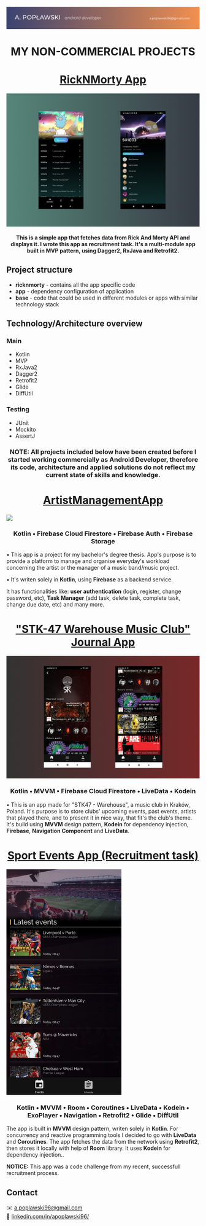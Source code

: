 <a href="https://github.com/apoplawski96/projects-summary/blob/master/assets/header.png"><img src="https://github.com/apoplawski96/projects-summary/blob/master/assets/header.png"></a>

<h1 align="center"> MY NON-COMMERCIAL PROJECTS </h4>
  
<p><h1 align="center"><a href="https://github.com/apoplawski96/ricknmortyapiclient">RickNMorty App</a></h1></p>

<img align="center" src="https://github.com/apoplawski96/projects-summary/blob/master/assets/ricknmortyapiclient.jpg" /></a>
<br> 
<p><h4 align="center">This is a simple app that fetches data from Rick And Morty API and displays it. I wrote this app as recruitment task. It's a multi-module app built in MVP pattern, using Dagger2, RxJava and Retrofit2. </h4><p>
  
## Project structure
* **ricknmorty** - contains all the app specific code
* **app** - dependency configuration of application
* **base** - code that could be used in different modules or apps with similar technology stack
## Technology/Architecture overview
### Main
- Kotlin
- MVP
- RxJava2
- Dagger2
- Retrofit2
- Glide
- DiffUtil

### Testing
- JUnit
- Mockito
- AssertJ

<p><h3 align="center"> NOTE: All projects included below have been created before I started working commercially as Android Developer, therefore its code, architecture and applied solutions do not reflect my current state of skills and knowledge. </h3><p>


<p><h1 align="center"><a href="https://github.com/apoplawski96/ArtistManagerApp">ArtistManagementApp</a></h1></p>
<img align="center" src="https://github.com/apoplawski96/projects-summary/blob/master/assets/ArtistManagementApp.png" /></a>
<p><h3 align="center">
  Kotlin •
  Firebase Cloud Firestore •
  Firebase Auth •
  Firebase Storage
</h3></p>

<p> • This app is a project for my bachelor's degree thesis. App's purpose is to provide a platform to manage and organise everyday's workload concerning the artist or the manager of a music band/music project.</p>
<p> • It's writen solely in <b>Kotlin</b>, using <b>Firebase</b> as a backend service. </p>
<p> It has functionalities like: <b>user authentication</b> (login, register, change password, etc), <b>Task Manager</b> (add task, delete task, complete task, change due date, etc) and many more.</p>

<p><h1 align="center"><a href="https://github.com/apoplawski96/music-club-journal-app">"STK-47 Warehouse Music Club" Journal App</a></h1></p>
<img align="center" src="https://github.com/apoplawski96/projects-summary/blob/master/stk_promo.png" /></a>
<p><h3 align="center">
  Kotlin •
  MVVM •
  Firebase Cloud Firestore •
  LiveData •
  Kodein
</h3></p>



<p> • This is an app made for "STK47 - Warehouse", a music club in Kraków, Poland.
It's purpose is to store clubs' upcoming events, past events, artists that played there, and to present it in nice way,
that fit's the club's theme. It's build using <b>MVVM</b> design pattern, <b>Kodein</b> for dependency injection, <b>Firebase</b>, <b>Navigation Component</b> and <b>LiveData</b>.</p>



<p><h1 align="center"><a href="https://github.com/apoplawski96/sport-events-app">Sport Events App (Recruitment task)</a></h1></p>
<img align="center" width="300" src="https://github.com/apoplawski96/projects-summary/blob/master/recrutaskss.jpg" /></a>
<p><h3 align="center">
  Kotlin •
  MVVM •
  Room •
  Coroutines •
  LiveData •
  Kodein •
  ExoPlayer •
  Navigation •
  Retrofit2 •
  Glide •
  DiffUtil
</h3></p>

<p> The app is built in <strong>MVVM</strong> design pattern, writen solely in <strong>Kotlin</strong>. For concurrency and reactive programming tools I decided to go with <strong>LiveData</strong> and <strong>Coroutines</strong>. The app fetches the data from the network using <strong>Retrofit2</strong>, then stores it locally with help of <strong>Room</strong> library. It uses <strong>Kodein</strong> for dependency injection..</p>
<p> <strong>NOTICE:</strong> This app was a code challenge from my recent, successfull recruitment process. </p>


## Contact

✉️ a.poplawski96@gmail.com
<br>
👷 <a href="http://www.linkedin.com/in/apoplawski96/">linkedin.com/in/apoplawski96/</a>
